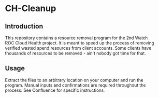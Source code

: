 # CH-Cleanup

## Introduction

This repository contains a resource removal program for the 2nd Watch ROC Cloud Health project. It is meant to speed up the process of removing verified wasted spend resources from client accounts. Some clients have thousands of resources to be removed - ain't nobody got time for that.

## Usage

Extract the files to an arbitrary location on your computer and run the program. Manual inputs and confirmations are required throughout the process. See Confluence for specific instructions.